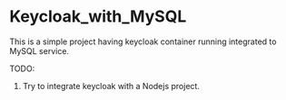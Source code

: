 # Keycloak_with_MySQL

This is a simple project having keycloak container running integrated to MySQL service. 

TODO:
1. Try to integrate keycloak with a Nodejs project.
